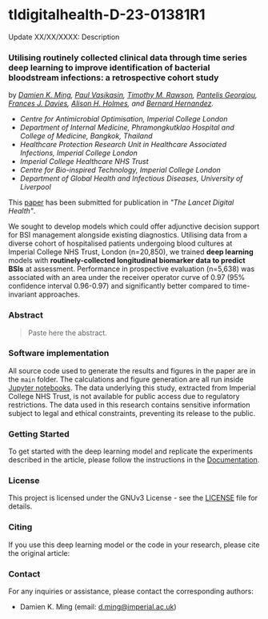 # tldigitalhealth-D-23-01381R1

Update XX/XX/XXXX: Description <br>

### Utilising routinely collected clinical data through time series deep learning to improve identification of bacterial bloodstream infections: a retrospective cohort study

by *[Damien K. Ming](https://www.imperial.ac.uk/people/d.ming), 
    [Paul Vasikasin](https://www.imperial.ac.uk/people/p.vasikasin20), 
    [Timothy M. Rawson](https://www.imperial.ac.uk/people/timothy.rawson07), 
    [Pantelis Georgiou](https://www.imperial.ac.uk/people/pantelis), 
    [Frances J. Davies](https://www.imperial.ac.uk/people/f.davies), 
    [Alison H. Holmes](https://www.liverpool.ac.uk/systems-molecular-and-integrative-biology/staff/alison-holmes/), and
    [Bernard Hernandez](https://bahp.github.io/portfolio-academic/).*

- *Centre for Antimicrobial Optimisation, Imperial College London*
- *Department of Internal Medicine, Phramongkutklao Hospital and College of Medicine, Bangkok, Thailand*
- *Healthcare Protection Research Unit in Healthcare Associated Infections, Imperial College London*
- *Imperial College Healthcare NHS Trust*
- *Centre for Bio-inspired Technology, Imperial College London*
- *Department of Global Health and Infectious Diseases, University of Liverpool*

This [paper]() has been submitted for publication in *"The Lancet Digital Health"*.

We sought to develop models which could offer adjunctive decision support for BSI management alongside existing diagnostics. 
Utilising data from a diverse cohort of hospitalised patients undergoing blood cultures at Imperial College NHS Trust, London (n=20,850), 
we trained **deep learning** models with **routinely-collected longitudinal biomarker data to predict BSIs** at assessment. Performance in prospective evaluation (n=5,638) was associated with an area under the receiver operator curve of 0.97 (95% confidence interval 0.96-0.97) and significantly better compared to time-invariant approaches.

<!-- ![](manuscript/figures/hawaii-trend.png) -->
<!-- *Caption for the example figure with the main results.* -->

### Abstract

> Paste here the abstract.

### Software implementation

All source code used to generate the results and figures in the paper are in the `main` folder. The calculations and figure generation are all run inside [Jupyter notebooks](http://jupyter.org/). The data underlying this study, extracted from Imperial College NHS Trust, is not available for public access due to regulatory restrictions. The data used in this research contains sensitive information subject to legal and ethical constraints, preventing its release to the public.

<!-- Results generated by the code are saved in `results`. -->
<!-- [comment]: <> See the `README.md` files in each directory for a full description.-->

### Getting Started

To get started with the deep learning model and replicate the experiments described in the article, please follow the instructions in the [Documentation](docs/README.md).

### License

This project is licensed under the GNUv3 License - see the [LICENSE](LICENSE) file for details.

<!-- ### Acknowledgments -->

### Citing

If you use this deep learning model or the code in your research, please cite the original article:

<!-- [Link to the Article](https://example.com/article) -->

### Contact

For any inquiries or assistance, please contact the corresponding authors:

- Damien K. Ming (email: d.ming@imperial.ac.uk)
